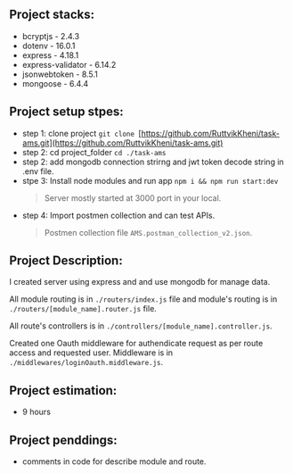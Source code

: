 Project stacks:
------------

 * bcryptjs - 2.4.3
 * dotenv - 16.0.1
 * express - 4.18.1
 * express-validator - 6.14.2
 * jsonwebtoken - 8.5.1
 * mongoose - 6.4.4

Project setup stpes:
------------

 * step 1: clone project `git clone `[https://github.com/RuttvikKheni/task-ams.git](https://github.com/RuttvikKheni/task-ams.git)
 * step 2: cd project_folder `cd ./task-ams`
 * step 2: add mongodb connection strirng and jwt token decode string in .env file.
 * stpe 3: Install node modules and run app `npm i && npm run start:dev`
    > Server mostly started at 3000 port in your local.
 * step 4: Import postmen collection and can test APIs.
    > Postmen collection file `AMS.postman_collection_v2.json`.


Project Description:
------------

I created server using express and and use mongodb for manage data.

All module routing is in `./routers/index.js` file and module's routing is in `./routers/[module_name].router.js` file.

All route's controllers is in `./controllers/[module_name].controller.js`.

Created one Oauth middleware for authendicate request as per route access and requested user. Middleware is in `./middlewares/loginOauth.middleware.js`.

Project estimation:
------------

 * 9 hours


Project penddings:
------------

 * comments in code for describe module and route.